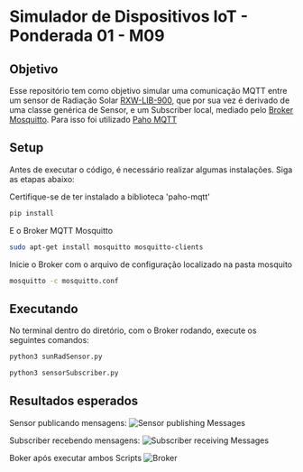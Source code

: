 # Simulador de Dispositivos IoT - Ponderada 01 - M09

## Objetivo

Esse repositório tem como objetivo simular uma comunicação MQTT entre um sensor de Radiação Solar [RXW-LIB-900](https://sigmasensors.com.br/produtos/sensor-de-radiacao-solar-sem-fio-hobonet-rxw-lib-900), que por sua vez é derivado de uma classe genérica de Sensor, e um Subscriber local, mediado pelo [Broker Mosquitto](https://eclipse.dev/paho/index.php?page=clients/python/index.php). Para isso foi utilizado [Paho MQTT](https://eclipse.dev/paho/index.php?page=clients/python/index.php)

## Setup

Antes de executar o código, é necessário realizar algumas instalações. Siga as etapas abaixo:

Certifique-se de ter instalado a biblioteca 'paho-mqtt'

```bash
pip install 
```

E o Broker MQTT Mosquitto

```bash
sudo apt-get install mosquitto mosquitto-clients
```

Inicie o Broker com o arquivo de configuração localizado na pasta mosquito

```bash
mosquitto -c mosquitto.conf
```

## Executando

No terminal dentro do diretório, com o Broker rodando, execute os seguintes comandos:

```bash
python3 sunRadSensor.py
```
```bash
python3 sensorSubscriber.py
```

## Resultados esperados

Sensor publicando mensagens:
![Sensor publishing Messages](./media/sensorExec.png)

Subscriber recebendo mensagens:
![Subscriber receiving  Messages](./media/subsExec.png)

Boker após executar ambos Scripts
![Broker](./media/mosquittoExec.png)